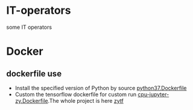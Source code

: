 # IT-operators
some IT operators

# Docker
## dockerfile use
- Install the specified version of Python by source [python37.Dockerfile](https://github.com/fanwz/IT-operators/blob/master/python37.Dockerfile)
- Custom the tensorflow dockerfile for custom run [cpu-jupyter-zy.Dockerfile](https://github.com/fanwz/IT-operators/blob/master/cpu-jupyter-zy.Dockerfile).The whole project is here [zytf](https://github.com/fanwz/tensorflow/tree/zytf)
